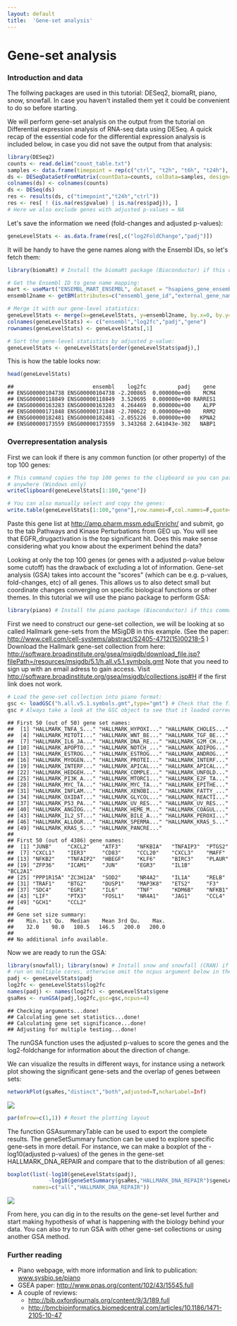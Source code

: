 ```yaml
---
layout: default
title:  'Gene-set analysis'
---
```


# Gene-set analysis

### Introduction and data

The follwing packages are used in this tutorial: DESeq2, biomaRt, piano, snow, snowfall. In case you haven't installed them yet it could be convenient to do so before starting. 

We will perform gene-set analysis on the output from the tutorial on Differential expression analysis of RNA-seq data using DESeq. A quick recap of the essential code for the differential expression analysis is included below, in case you did not save the output from that analysis:

``` r
library(DESeq2)
counts <- read.delim("count_table.txt")
samples <- data.frame(timepoint = rep(c("ctrl", "t2h", "t6h", "t24h"), each=3))
ds <- DESeqDataSetFromMatrix(countData=counts, colData=samples, design=~timepoint)
colnames(ds) <- colnames(counts)
ds <- DESeq(ds)
res <- results(ds, c("timepoint","t24h","ctrl"))
res <- res[ ! (is.na(res$pvalue) | is.na(res$padj)), ] 
# Here we also exclude genes with adjusted p-values = NA
```

Let's save the information we need (fold-changes and adjusted p-values):

``` r
geneLevelStats <- as.data.frame(res[,c("log2FoldChange","padj")])
```

It will be handy to have the gene names along with the Ensembl IDs, so let's fetch them:

``` r
library(biomaRt) # Install the biomaRt package (Bioconductor) if this command does not work

# Get the Ensembl ID to gene name mapping:
mart <- useMart("ENSEMBL_MART_ENSEMBL", dataset = "hsapiens_gene_ensembl", host="www.ensembl.org")
ensembl2name <- getBM(attributes=c("ensembl_gene_id","external_gene_name"),mart=mart)

# Merge it with our gene-level statistics:
geneLevelStats <- merge(x=geneLevelStats, y=ensembl2name, by.x=0, by.y=1, all.x=TRUE)
colnames(geneLevelStats) <- c("ensembl","log2fc","padj","gene")
rownames(geneLevelStats) <- geneLevelStats[,1]

# Sort the gene-level statistics by adjusted p-value:
geneLevelStats <- geneLevelStats[order(geneLevelStats$padj),]
```

This is how the table looks now:

``` r
head(geneLevelStats)
```

    ##                         ensembl    log2fc          padj    gene
    ## ENSG00000104738 ENSG00000104738 -2.200865  0.000000e+00    MCM4
    ## ENSG00000118849 ENSG00000118849  3.520695  0.000000e+00 RARRES1
    ## ENSG00000163283 ENSG00000163283  4.264469  0.000000e+00    ALPP
    ## ENSG00000171848 ENSG00000171848 -2.700622  0.000000e+00    RRM2
    ## ENSG00000182481 ENSG00000182481 -2.055226  0.000000e+00   KPNA2
    ## ENSG00000173559 ENSG00000173559  3.343268 2.641043e-302   NABP1

### Overrepresentation analysis

First we can look if there is any common function (or other property) of the top 100 genes:

``` r
# This command copies the top 100 genes to the clipboard so you can paste it 
# anywhere (Windows only)
writeClipboard(geneLevelStats[1:100,"gene"])

# You can also manually select and copy the genes:
write.table(geneLevelStats[1:100,"gene"],row.names=F,col.names=F,quote=F)
```

Paste this gene list at <http://amp.pharm.mssm.edu/Enrichr/> and submit, go to the tab Pathways and Kinase Perturbations from GEO up. You will see that EGFR\_drugactivation is the top significant hit. Does this make sense considering what you know about the experiment behind the data?

Looking at only the top 100 genes (or genes with a adjusted p-value below some cutoff) has the drawback of excluding a lot of information. Gene-set analysis (GSA) takes into account the "scores" (which can be e.g. p-values, fold-changes, etc) of all genes. This allows us to also detect small but coordinate changes converging on specific biological functions or other themes. In this tutorial we will use the piano package to perform GSA:

``` r
library(piano) # Install the piano package (Bioconductor) if this command does not work
```

First we need to construct our gene-set collection, we will be looking at so called Hallmark gene-sets from the MSigDB in this example. (See the paper: <http://www.cell.com/cell-systems/abstract/S2405-4712(15)00218-5> ) Download the Hallmark gene-set collection from here: <http://software.broadinstitute.org/gsea/msigdb/download_file.jsp?filePath=/resources/msigdb/5.1/h.all.v5.1.symbols.gmt> Note that you need to sign up with an email adress to gain access. Visit <http://software.broadinstitute.org/gsea/msigdb/collections.jsp#H> if the first link does not work.

``` r
# Load the gene-set collection into piano format:
gsc <- loadGSC("h.all.v5.1.symbols.gmt",type="gmt") # Check that the filename matches the file that you downloaded
gsc # Always take a look at the GSC object to see that it loaded correctly
```

    ## First 50 (out of 50) gene set names:
    ##  [1] "HALLMARK_TNFA_S..." "HALLMARK_HYPOXI..." "HALLMARK_CHOLES..."
    ##  [4] "HALLMARK_MITOTI..." "HALLMARK_WNT_BE..." "HALLMARK_TGF_BE..."
    ##  [7] "HALLMARK_IL6_JA..." "HALLMARK_DNA_RE..." "HALLMARK_G2M_CH..."
    ## [10] "HALLMARK_APOPTO..." "HALLMARK_NOTCH_..." "HALLMARK_ADIPOG..."
    ## [13] "HALLMARK_ESTROG..." "HALLMARK_ESTROG..." "HALLMARK_ANDROG..."
    ## [16] "HALLMARK_MYOGEN..." "HALLMARK_PROTEI..." "HALLMARK_INTERF..."
    ## [19] "HALLMARK_INTERF..." "HALLMARK_APICAL..." "HALLMARK_APICAL..."
    ## [22] "HALLMARK_HEDGEH..." "HALLMARK_COMPLE..." "HALLMARK_UNFOLD..."
    ## [25] "HALLMARK_PI3K_A..." "HALLMARK_MTORC1..." "HALLMARK_E2F_TA..."
    ## [28] "HALLMARK_MYC_TA..." "HALLMARK_MYC_TA..." "HALLMARK_EPITHE..."
    ## [31] "HALLMARK_INFLAM..." "HALLMARK_XENOBI..." "HALLMARK_FATTY_..."
    ## [34] "HALLMARK_OXIDAT..." "HALLMARK_GLYCOL..." "HALLMARK_REACTI..."
    ## [37] "HALLMARK_P53_PA..." "HALLMARK_UV_RES..." "HALLMARK_UV_RES..."
    ## [40] "HALLMARK_ANGIOG..." "HALLMARK_HEME_M..." "HALLMARK_COAGUL..."
    ## [43] "HALLMARK_IL2_ST..." "HALLMARK_BILE_A..." "HALLMARK_PEROXI..."
    ## [46] "HALLMARK_ALLOGR..." "HALLMARK_SPERMA..." "HALLMARK_KRAS_S..."
    ## [49] "HALLMARK_KRAS_S..." "HALLMARK_PANCRE..."
    ## 
    ## First 50 (out of 4386) gene names:
    ##  [1] "JUNB"     "CXCL2"    "ATF3"     "NFKBIA"   "TNFAIP3"  "PTGS2"   
    ##  [7] "CXCL1"    "IER3"     "CD83"     "CCL20"    "CXCL3"    "MAFF"    
    ## [13] "NFKB2"    "TNFAIP2"  "HBEGF"    "KLF6"     "BIRC3"    "PLAUR"   
    ## [19] "ZFP36"    "ICAM1"    "JUN"      "EGR3"     "IL1B"     "BCL2A1"  
    ## [25] "PPP1R15A" "ZC3H12A"  "SOD2"     "NR4A2"    "IL1A"     "RELB"    
    ## [31] "TRAF1"    "BTG2"     "DUSP1"    "MAP3K8"   "ETS2"     "F3"      
    ## [37] "SDC4"     "EGR1"     "IL6"      "TNF"      "KDM6B"    "NFKB1"   
    ## [43] "LIF"      "PTX3"     "FOSL1"    "NR4A1"    "JAG1"     "CCL4"    
    ## [49] "GCH1"     "CCL2"    
    ## 
    ## Gene set size summary:
    ##    Min. 1st Qu.  Median    Mean 3rd Qu.    Max. 
    ##    32.0    98.0   180.5   146.5   200.0   200.0 
    ## 
    ## No additional info available.

Now we are ready to run the GSA:

``` r
library(snowfall); library(snow) # Install snow and snowfall (CRAN) if you want to 
# run on multiple cores, otherwise omit the ncpus argument below in the call to runGSA
padj <- geneLevelStats$padj
log2fc <- geneLevelStats$log2fc
names(padj) <- names(log2fc) <- geneLevelStats$gene
gsaRes <- runGSA(padj,log2fc,gsc=gsc,ncpus=4)
```

    ## Checking arguments...done!
    ## Calculating gene set statistics...done!
    ## Calculating gene set significance...done!
    ## Adjusting for multiple testing...done!

The runGSA function uses the adjusted p-values to score the genes and the log2-foldchange for information about the direction of change.

We can visualize the results in different ways, for instance using a network plot showing the significant gene-sets and the overlap of genes between sets:

``` r
networkPlot(gsaRes,"distinct","both",adjusted=T,ncharLabel=Inf)
```

![](images/networkplot.png)

``` r
par(mfrow=c(1,1)) # Reset the plotting layout
```

The function GSAsummaryTable can be used to export the complete results. The geneSetSummary function can be used to explore specific gene-sets in more detail. For instance, we can make a boxplot of the -log10(adjusted p-values) of the genes in the gene-set HALLMARK\_DNA\_REPAIR and compare that to the distribution of all genes:

``` r
boxplot(list(-log10(geneLevelStats$padj),
             -log10(geneSetSummary(gsaRes,"HALLMARK_DNA_REPAIR")$geneLevelStats)),
        names=c("all","HALLMARK_DNA_REPAIR"))
```

![](images/boxplots.png)

From here, you can dig in to the results on the gene-set level further and start making hypothesis of what is happening with the biology behind your data. You can also try to run GSA with other gene-set collections or using another GSA method.

### Further reading

-   Piano webpage, with more information and link to publication: www.sysbio.se/piano
-   GSEA paper: <http://www.pnas.org/content/102/43/15545.full>
-   A couple of reviews:
    -   <http://bib.oxfordjournals.org/content/9/3/189.full>
    -   <http://bmcbioinformatics.biomedcentral.com/articles/10.1186/1471-2105-10-47>
